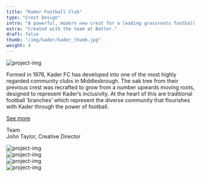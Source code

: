 ```yaml
---
title: "Kader Football Club"
type: "Crest Design"
intro: "A powerful, modern new crest for a leading grassroots football club."
extra: "Created with the team at Better."
draft: false
thumb: "/img/kader/kader_thumb.jpg"
weight: 4
---
```

<div class="row">
    <div class="col-xs-12">
        <img src="/img/kader/kader_crest.jpg" alt="project-img" class="project-img">
    </div>
</div>
<div class="row work-detail-container">
    <div class="col-xs-offset-0 col-xs-12 col-sm-offset-1 col-sm-6">
        <p class="work-detail">
            Formed in 1976, Kader FC has developed into one of the most highly regarded community clubs in Middlesbrough. The oak tree from their previous crest was recrafted to grow from a number upwards moving roots, designed to represent Kader’s inclusivity. At the heart of this are traditional football ‘branches’ which represent the diverse community that flourishes with Kader through the power of football.
        </p>
        <p><a href="https://better.agency/blog/part-of-the-team/" class="work-detail-link">See more</a></p>
    </div>
    <div class="col-xs-offset-0 col-xs-12 col-sm-offset-1 col-sm-3">
        <p class="work-detail">
            Team
            <br>
            John Taylor, Creative Director
        </p>
    </div>
</div><div class="row">
    <div class="col-xs-12">
        <img src="/img/kader/kader_pitch.jpg" alt="project-img" class="project-img">
    </div>
</div>
<div class="row">
    <div class="col-xs-6">
        <img src="/img/kader/kader_sign.jpg" alt="project-img" class="project-img">
    </div>
</div>
<div class="row end-xs">
    <div class="col-xs-8">
        <img src="/img/kader/kader_badge.jpg" alt="project-img" class="project-img">
    </div>
</div>
<div class="row">
    <div class="col-xs-12">
        <img src="/img/kader/kader_bag.jpg" alt="project-img" class="project-img">
    </div>
</div>

